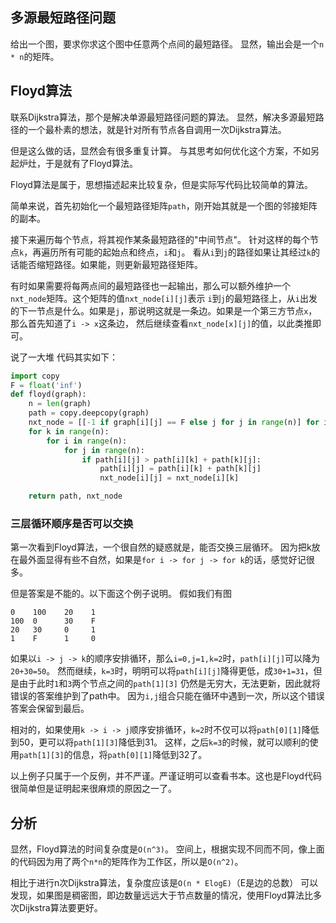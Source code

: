 
## 多源最短路径问题
给出一个图，要求你求这个图中任意两个点间的最短路径。
显然，输出会是一个`n * n`的矩阵。

## Floyd算法
联系Dijkstra算法，那个是解决单源最短路径问题的算法。
显然，解决多源最短路径的一个最朴素的想法，就是针对所有节点各自调用一次Dijkstra算法。

但是这么做的话，显然会有很多重复计算。
与其思考如何优化这个方案，不如另起炉灶，于是就有了Floyd算法。

Floyd算法是属于，思想描述起来比较复杂，但是实际写代码比较简单的算法。

简单来说，首先初始化一个最短路径矩阵`path`，刚开始其就是一个图的邻接矩阵的副本。

接下来遍历每个节点，将其视作某条最短路径的"中间节点"。
针对这样的每个节点`k`，再遍历所有可能的起始点和终点，`i`和`j`。
看从`i`到`j`的路径如果让其经过`k`的话能否缩短路径。如果能，则更新最短路径矩阵。

有时如果需要将每两点间的最短路径也一起输出，那么可以额外维护一个`nxt_node`矩阵。这个矩阵的值`nxt_node[i][j]`表示
`i`到`j`的最短路径上，从`i`出发的下一节点是什么。如果是`j`，那说明这就是一条边。如果是一个第三方节点`x`，那么首先知道了`i -> x`这条边，
然后继续查看`nxt_node[x][j]`的值，以此类推即可。

说了一大堆 代码其实如下：
```python
import copy
F = float('inf')
def floyd(graph):
    n = len(graph)
    path = copy.deepcopy(graph)
    nxt_node = [[-1 if graph[i][j] == F else j for j in range(n)] for i in range(n)]
    for k in range(n):
        for i in range(n):
            for j in range(n):
                if path[i][j] > path[i][k] + path[k][j]:
                    path[i][j] = path[i][k] + path[k][j]
                    nxt_node[i][j] = nxt_node[i][k]

    return path, nxt_node
```

### 三层循环顺序是否可以交换
第一次看到Floyd算法，一个很自然的疑惑就是，能否交换三层循环。
因为把k放在最外面显得有些不自然，如果是`for i -> for j -> for k`的话，感觉好记很多。

但是答案是不能的。以下面这个例子说明。
假如我们有图
```text
0    100    20    1
100  0      30    F
20   30     0     1
1    F      1     0
```
如果以`i -> j -> k`的顺序安排循环，那么`i=0,j=1,k=2`时，`path[i][j]`可以降为`20+30=50`。
然而继续，`k=3`时，明明可以将`path[i][j]`降得更低，成`30+1=31`，但是由于此时`1`和`3`两个节点之间的`path[1][3]`
仍然是无穷大，无法更新，因此就将错误的答案维护到了path中。
因为`i,j`组合只能在循环中遇到一次，所以这个错误答案会保留到最后。

相对的，如果使用`k -> i -> j`顺序安排循环，`k=2`时不仅可以将`path[0][1]`降低到50，更可以将`path[1][3]`降低到31。
这样，之后`k=3`的时候，就可以顺利的使用`path[1][3]`的信息，将`path[0][1]`降低到32了。

以上例子只属于一个反例，并不严谨。严谨证明可以查看书本。这也是Floyd代码很简单但是证明起来很麻烦的原因之一了。

## 分析
显然，Floyd算法的时间复杂度是`O(n^3)`。
空间上，根据实现不同而不同，像上面的代码因为用了两个`n*n`的矩阵作为工作区，所以是`O(n^2)`。

相比于进行n次Dijkstra算法，复杂度应该是`O(n * ElogE)`（E是边的总数）
可以发现，如果图是稠密图，即边数量远远大于节点数量的情况，使用Floyd算法比多次Dijkstra算法要更好。